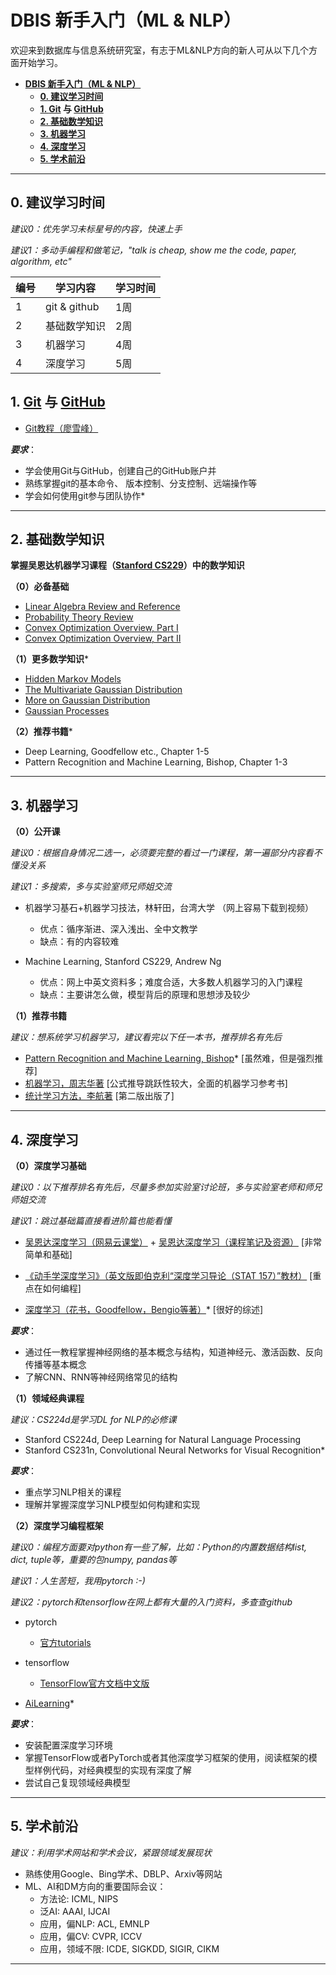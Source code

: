 # **DBIS 新手入门（ML & NLP）**

欢迎来到数据库与信息系统研究室，有志于ML&NLP方向的新人可从以下几个方面开始学习。

* [<strong>DBIS 新手入门（ML &amp; NLP）</strong>](#dbis-新手入门ml--nlp)
  * [<strong>0. 建议学习时间</strong>](#0-建议学习时间)
  * [<strong>1. <a href="https://git-scm.com/" rel="nofollow">Git</a> 与 <a href="https://github.com/">GitHub</a></strong>](#1-git-与-github)
  * [<strong>2. 基础数学知识</strong>](#2-基础数学知识)
  * [<strong>3. 机器学习</strong>](#3-机器学习)
  * [<strong>4. 深度学习</strong>](#4-深度学习)
  * [<strong>5. 学术前沿</strong>](#4-学术前沿)

---

## **0. 建议学习时间**

*建议0：优先学习未标星号的内容，快速上手*

*建议1：多动手编程和做笔记，"talk is cheap, show me the code, paper, algorithm, etc"*

| 编号 | 学习内容     | 学习时间 |
| ---- | ------------ | -------- |
| 1    | git & github | 1周      |
| 2    | 基础数学知识 | 2周      |
| 3    | 机器学习     | 4周      |
| 4    | 深度学习     | 5周      |

## **1. [Git](https://git-scm.com/) 与 [GitHub](https://github.com/)**

+ [Git教程（廖雪峰）](https://www.liaoxuefeng.com/wiki/896043488029600)

***要求***：

* 学会使用Git与GitHub，创建自己的GitHub账户并
* 熟练掌握git的基本命令、 版本控制、分支控制、远端操作等
* 学会如何使用git参与团队协作*

---

## **2. 基础数学知识**

**掌握吴恩达机器学习课程（[Stanford CS229](http://cs229.stanford.edu/)）中的数学知识**

**（0）必备基础**

* [Linear Algebra Review and Reference](http://cs229.stanford.edu/section-spring2019/cs229-linalg.pdf)
* [Probability Theory Review](http://cs229.stanford.edu/section/cs229-prob.pdf)
* [Convex Optimization Overview, Part I](http://cs229.stanford.edu/section/cs229-cvxopt.pdf)
* [Convex Optimization Overview, Part II](http://cs229.stanford.edu/section/cs229-cvxopt2.pdf)

**（1）更多数学知识***

* [Hidden Markov Models](http://cs229.stanford.edu/section/cs229-hmm.pdf)
* [The Multivariate Gaussian Distribution](http://117.128.6.34/cache/cs229.stanford.edu/section/gaussians.pdf?ich_args2=470-19221120042387_b250646c60853f3a586bb1167beec8e2_10001002_9c89622cdec6f2d59f3b518939a83798_3c329201159bc30095bcfac4631f563d)
* [More on Gaussian Distribution](http://cs229.stanford.edu/section/more_on_gaussians.pdf)
* [Gaussian Processes](http://cs229.stanford.edu/section/cs229-gaussian_processes.pdf)

**（2）推荐书籍***

* Deep Learning, Goodfellow etc., Chapter 1-5
* Pattern Recognition and Machine Learning, Bishop, Chapter 1-3

---

## **3. 机器学习**

**（0）公开课**

*建议0：根据自身情况二选一，必须要完整的看过一门课程，第一遍部分内容看不懂没关系*

*建议1：多搜索，多与实验室师兄师姐交流*

+ 机器学习基石+机器学习技法，林轩田，台湾大学 （网上容易下载到视频）
  + 优点：循序渐进、深入浅出、全中文教学
  + 缺点：有的内容较难

+ Machine Learning, Stanford CS229, Andrew Ng
  + 优点：网上中英文资料多；难度合适，大多数人机器学习的入门课程
  + 缺点：主要讲怎么做，模型背后的原理和思想涉及较少

**（1）推荐书籍**

*建议：想系统学习机器学习，建议看完以下任一本书，推荐排名有先后*

+ [Pattern Recognition and Machine Learning, Bishop](http://users.isr.ist.utl.pt/~wurmd/Livros/school/Bishop%20-%20Pattern%20Recognition%20And%20Machine%20Learning%20-%20Springer%20%202006.pdf)* [虽然难，但是强烈推荐]
+ [机器学习，周志华著](https://www.zhihu.com/question/39945249) [公式推导跳跃性较大，全面的机器学习参考书]
+ [统计学习方法，李航著](http://www.dgt-factory.com/uploads/2018/07/0725/%E7%BB%9F%E8%AE%A1%E5%AD%A6%E4%B9%A0%E6%96%B9%E6%B3%95.pdf) [第二版出版了]

---

## **4. 深度学习**

**（0）深度学习基础**

*建议0：以下推荐排名有先后，尽量多参加实验室讨论班，多与实验室老师和师兄师姐交流*

*建议1：跳过基础篇直接看进阶篇也能看懂*

+ [吴恩达深度学习（网易云课堂）](https://mooc.study.163.com/university/deeplearning_ai#/c) + [吴恩达深度学习（课程笔记及资源）](https://github.com/fengdu78/deeplearning_ai_books) [非常简单和基础]

+ [《动手学深度学习》（英文版即伯克利“深度学习导论（STAT 157）”教材）](https://github.com/d2l-ai/d2l-zh) [重点在如何编程]

+ [深度学习（花书，Goodfellow，Bengio等著）](https://github.com/zsdonghao/deep-learning-book/blob/master/dlbook_cn_public.pdf)* [很好的综述]

***要求***：

+ 通过任一教程掌握神经网络的基本概念与结构，知道神经元、激活函数、反向传播等基本概念
+ 了解CNN、RNN等神经网络常见的结构

**（1）领域经典课程**

*建议：CS224d是学习DL for NLP的必修课*

+ Stanford CS224d, Deep Learning for Natural Language Processing
+ Stanford CS231n, Convolutional Neural Networks for Visual Recognition*

***要求***：
* 重点学习NLP相关的课程
* 理解并掌握深度学习NLP模型如何构建和实现

**（2）深度学习编程框架**

*建议0：编程方面要对python有一些了解，比如：Python的内置数据结构list, dict, tuple等，重要的包numpy, pandas等*

*建议1：人生苦短，我用pytorch :-)*

*建议2：pytorch和tensorflow在网上都有大量的入门资料，多查查github*

+ pytorch
    + [官方tutorials](https://pytorch.org/tutorials/)

+ tensorflow
  + [TensorFlow官方文档中文版](http://wiki.jikexueyuan.com/project/tensorflow-zh/)

+ [AiLearning](https://github.com/apachecn/AiLearning)*


***要求***：

  + 安装配置深度学习环境
  + 掌握TensorFlow或者PyTorch或者其他深度学习框架的使用，阅读框架的模型样例代码，对经典模型的实现有深度了解
  + 尝试自己复现领域经典模型

---

## **5. 学术前沿**

*建议：利用学术网站和学术会议，紧跟领域发展现状*

+ 熟练使用Google、Bing学术、DBLP、Arxiv等网站
+ ML、AI和DM方向的重要国际会议：
  + 方法论: ICML, NIPS
  + 泛AI: AAAI, IJCAI
  + 应用，偏NLP: ACL, EMNLP
  + 应用，偏CV: CVPR, ICCV
  + 应用，领域不限: ICDE, SIGKDD, SIGIR, CIKM

---
